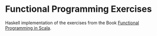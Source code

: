 Functional Programming Exercises
================================

Haskell implementation of the exercises from the Book
[Functional Programming in Scala](https://www.manning.com/books/functional-programming-in-scala).

